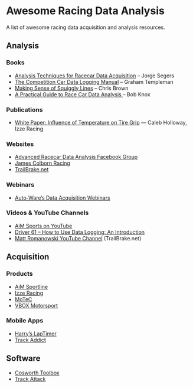 # Awesome Racing Data Analysis
A list of awesome racing data acquisition and analysis resources.

## Analysis

### Books
* [Analysis Techniques for Racecar Data Acquisition](https://www.amazon.com/Analysis-Techniques-Racecar-Data-Aquisition/dp/0768064597/) – Jorge Segers
* [The Competition Car Data Logging Manual](https://www.amazon.com/Competition-Data-Logging-Manual-SpeedPro-ebook/dp/B00LGYC1TC) – Graham Templeman
* [Making Sense of Squiggly Lines](https://www.amazon.com/Making-Sense-Squiggly-Lines-Chris/dp/0983259313/) – Chris Brown
* [A Practical Guide to Race Car Data Analysis ](https://www.amazon.com/Practical-Guide-Race-Data-Analysis/dp/1456587919/ref=sr_1_1) – Bob Knox

### Publications
* [White Paper: Influence of Temperature on Tire Grip](http://www.izzeracing.com/Izze_Racing_White_Paper_Tire_Temperature.pdf) — Caleb Holloway, Izze Racing

### Websites
* [Advanced Racecar Data Analysis Facebook Group](https://www.facebook.com/groups/1951069138531843/)
* [James Colborn Racing](http://www.jamescolborn.com/aim-data-analysis/)
* [TrailBrake.net](https://www.trailbrake.net)

### Webinars
* [Auto-Ware’s Data Acquisition Webinars](http://www.auto-ware.com/webinar_home.html)

### Videos & YouTube Channels
* [AiM Sports on YouTube](https://www.youtube.com/user/aimdata)
* [Driver 61 – How to Use Data Logging: An Introduction](https://www.youtube.com/watch?v=H4yakLZ1sPs)
* [Matt Romanowski YouTube Channel](https://www.youtube.com/channel/UCfZdwraZXBIQrips0wmWcZQ) (TrailBrake.net)

## Acquisition
### Products
* [AiM Sportline](http://aim-sportline.com)
* [Izze Racing](http://www.izzeracing.com/)
* [MoTeC](https://www.motorsportselectronics.com/collections/data-loggers-and-displays)
* [VBOX Motorsport](https://www.vboxmotorsport.co.uk/)

### Mobile Apps
* [Harry’s LapTimer](http://www.gps-laptimer.de/)
* [Track Addict](http://racerender.com/TrackAddict/)

## Software
* [Cosworth Toolbox](https://www.cosworth.com/products/toolbox/)
* [Track Attack](https://trackattack.io/)
